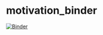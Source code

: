 # motivation_binder
[![Binder](https://mybinder.org/badge_logo.svg)](https://mybinder.org/v2/gh/314esther/motivation_binder/HEAD?labpath=interactive-extrinsic-motivation.ipynb)
